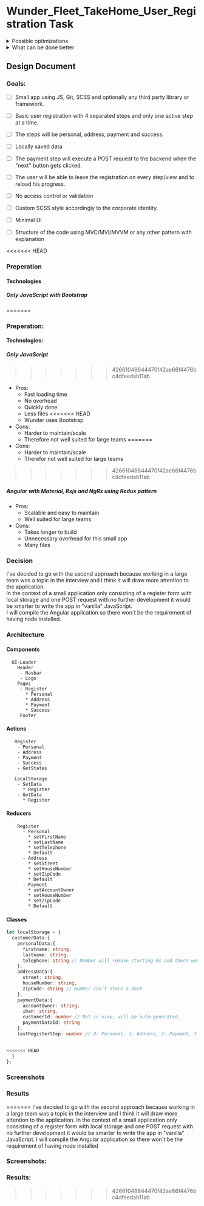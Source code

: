# Wunder_Fleet_TakeHome_User_Registration Task 
<details>
           <summary>Possible optimizations</summary>
           <p>Placeholder</p>
</details>
<details>
           <summary>What can be done better</summary>
           <p>Placeholder</p>
</details>

## Design Document 
  ### Goals:
- [ ] Small app using JS, Git, SCSS and optionally any third party library or framework.
- [ ] Basic user registration with 4 separated steps and only one active step at a time.
- [ ] The steps will be personal, address, payment and success.
- [ ] Locally saved data
- [ ] The payment step will execute a POST request to the backend when the "next" button gets clicked.
  
- [ ] The user will be able to leave the registration on every step/view and to reload his progress.
- [ ] No access control or validation
- [ ] Custom SCSS style accordingly to the corporate identity.
- [ ] Minimal UI
- [ ] Structure of the code using MVC/MVI/MVVM or any other pattern with explanation

<<<<<<< HEAD
### Preperation 
  #### Technologies
  ##### Only JavaScript with Bootstrap
=======
### Preperation: 
  #### Technologies:
  ##### Only JavaScript 
>>>>>>> 42661048644470f42ae66f4476bc4dfeedab11ab
  * Pros:
    * Fast loading time
    * No overhead
    * Quickly done
    * Less files
<<<<<<< HEAD
    * Wunder uses Bootstrap
  * Cons:
    * Harder to maintain/scale
    * Therefore not well suited for large teams
=======
  * Cons:
    * Harder to maintain/scale
    * Therefor not well suited for large teams
>>>>>>> 42661048644470f42ae66f4476bc4dfeedab11ab
      
  ##### Angular with Material, Rxjs and NgRx using Redux pattern
   * Pros:
      * Scalable and easy to maintain
      * Well suited for large teams
   * Cons:
      * Takes longer to build
      * Unnecessary overhead for this small app
      * Many files
 ### Decision     
   I've decided to go with the second approach because working in a large team was a topic in the interview and I think it will draw more attention to the application.  
   In the context of a small application only consisting of a register form with local storage and one POST request with no further development it would be smarter to write the app in "vanilla" JavaScript.  
   I will compile the Angular application so there won´t be the requirement of having node installed.
 ### Architecture
   #### Components
      UI-Loader
        Header
         - Navbar
         - Logo
        Pages
         - Register
           * Personal
           * Address
           * Payment
           * Success
         Footer  
  
   #### Actions
       Register
        - Personal
        - Address
        - Payment
        - Success
        - GetStates
        
       LocalStorage
        - SetData
          * Register
        - GetData
          * Register  
               
  #### Reducers
        Register
          - Personal
            * setFirstName
            * setLastName
            * setTelephone
            * Default
          - Address
            * setStreet
            * setHouseNumber
            * setZipCode
            * Default
          - Payment
            * setAccountOwner
            * setHouseNumber
            * setZipCode
            * Default
            
  #### Classes
  ```typescript
  let localStorage = {
    customerData:{
      personalData:{
        firstname: string,
        lastname: string,
        telephone: string // Number will remove starting 0s and there wont be any calculations with it
      },
      addressData:{
        street: string,
        houseNumber: string,
        zipCode: string // Number can´t store a dash
      },
      paymentData:{
        accountOwner: string,
        iban: string,
        customerId: number // Not in view, will be auto-generated,
        paymentDataId: string
      },
      lastRegisterStep: number // 0- Personal, 1- Address, 2- Payment, 3- Success

      
<<<<<<< HEAD
    }
  };

  ```
  ### Screenshots
  ### Results
=======
   I've decided to go with the second approach because working in a large team was a topic in the interview and I think it will draw more attention to the application. 
   In the context of a small application only consisting of a register form with local storage and one POST request with no further development it would be smarter to write the app in "vanilla" JavaScript.
   I will compile the Angular application so there won´t be the requirement of having node installed
   
  ### Screenshots:
  ### Results:
>>>>>>> 42661048644470f42ae66f4476bc4dfeedab11ab
